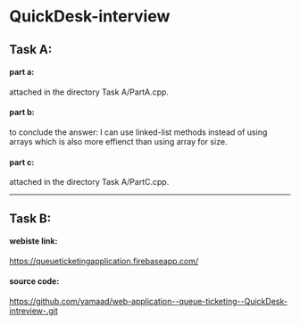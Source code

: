 # QuickDesk-interview

## Task A:
#### part a:
attached in the directory Task A/PartA.cpp.
#### part b: 
to conclude the answer: I can use linked-list methods instead of using arrays which is also more effienct than using array for size.
#### part c:
attached in the directory Task A/PartC.cpp.

***
## Task B:
#### webiste link:
 https://queueticketingapplication.firebaseapp.com/
#### source code:
 https://github.com/yamaad/web-application--queue-ticketing--QuickDesk-intreview-.git

